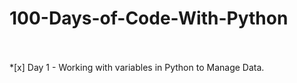 # 100-Days-of-Code-With-Python
<br>
<br>
*[x] Day 1 - Working with variables in Python to Manage Data.
